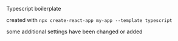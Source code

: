 Typescript boilerplate

created with `npx create-react-app my-app --template typescript`

some additional settings have been changed or added
